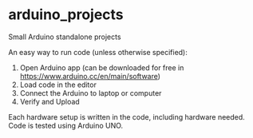 # arduino_projects
Small Arduino standalone projects

An easy way to run code (unless otherwise specified):
1. Open Arduino app (can be downloaded for free in https://www.arduino.cc/en/main/software)
2. Load code in the editor
3. Connect the Arduino to laptop or computer
4. Verify and Upload 

Each hardware setup is written in the code, including hardware needed. 
Code is tested using Arduino UNO.
